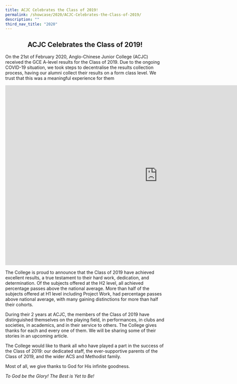 ```yaml
---
title: ACJC Celebrates the Class of 2019!
permalink: /showcase/2020/ACJC-Celebrates-the-Class-of-2019/
description: ""
third_nav_title: "2020"
---
```

## <center> ACJC Celebrates the Class of 2019! </center>

On the 21st of February 2020, Anglo-Chinese Junior College (ACJC) received the GCE A-level results for the Class of 2019. Due to the ongoing COVID-19 situation, we took steps to decentralise the results collection process, having our alumni collect their results on a form class level. We trust that this was a meaningful experience for them

<iframe allowfullscreen="true" height="569" width="960" frameborder="0" src="https://docs.google.com/presentation/d/e/2PACX-1vQ8AJ6CUPWopC4jbGw2b5DNZF-z2kfc8kMssY53yOwkyqkDuSwsF_DiHGTFqGQwPq6YXBYSenqBpOwp/embed?start=false&amp;loop=false&amp;delayms=3000"></iframe>

The College is proud to announce that the Class of 2019 have achieved excellent results, a true testament to their hard work, dedication, and determination. Of the subjects offered at the H2 level, all achieved percentage passes above the national average. More than half of the subjects offered at H1 level including Project Work, had percentage passes above national average, with many gaining distinctions for more than half their cohorts.

  

During their 2 years at ACJC, the members of the Class of 2019 have distinguished themselves on the playing field, in performances, in clubs and societies, in academics, and in their service to others. The College gives thanks for each and every one of them. We will be sharing some of their stories in an upcoming article.

  

The College would like to thank all who have played a part in the success of the Class of 2019: our dedicated staff, the ever-supportive parents of the Class of 2019, and the wider ACS and Methodist family.

  

Most of all, we give thanks to God for His infinite goodness.

  

_To God be the Glory! The Best is Yet to Be!_